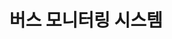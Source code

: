 ---
title: 버스 모니터링 시스템
img: "assets/img/portfolio/ninja.png"
tags: [Spring, JPA, webpack, javascript, JUnit]
description: ""
role: "role"
link: ""
attach: ["/assets/img/portfolio/brt/1.png", "/assets/img/portfolio/brt/2.png"]
---